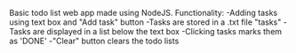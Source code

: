 Basic todo list web app made using NodeJS.
Functionality:
-Adding tasks using text box and "Add task" button
-Tasks are stored in a .txt file "tasks"
-Tasks are displayed in a list below the text box
-Clicking tasks marks them as 'DONE'
-"Clear" button clears the todo lists
